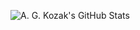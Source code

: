 ![A. G. Kozak's GitHub Stats](https://github-readme-stats.vercel.app/api?username=agkozak&show_icons=true&theme=onedark)
<!--
You will see my shell projects below.

If you manage WordPress websites, try [Smart WP db-error.php](https://github.com/agkozak/smart-wp-db-error). It will alert you and your users when a database connection is lost.

If you listen to 78 rpm records and use Windows, I encourage you to try [Real-Time 78 rpm Equalization Curves for Equalizer APO](https://agkozak.github.io/78curves/). 
-->
